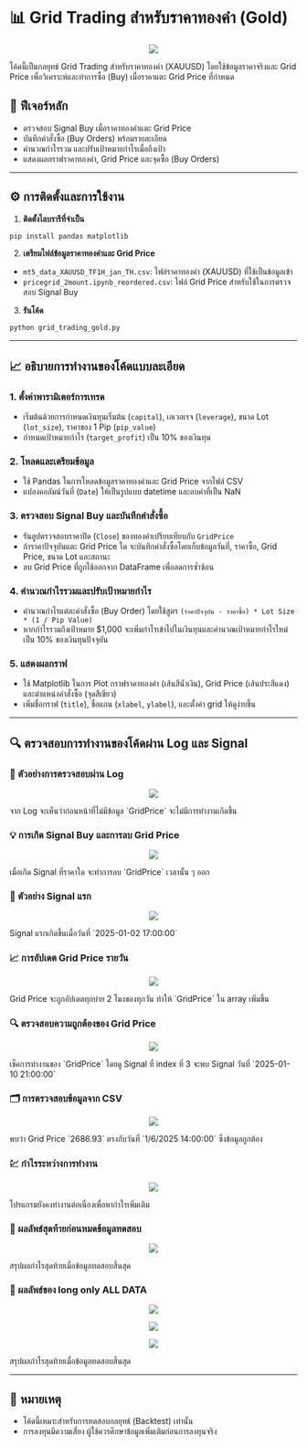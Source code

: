 # 📊 Grid Trading สำหรับราคาทองคำ (Gold)
<p align="center">
  <img src="รูป/1.png"/>
</p>
โค้ดนี้เป็นกลยุทธ์ Grid Trading สำหรับราคาทองคำ (XAUUSD) โดยใช้ข้อมูลราคาจริงและ Grid Price เพื่อวิเคราะห์และทำการซื้อ (Buy) เมื่อราคาแตะ Grid Price ที่กำหนด

## 🚀 ฟีเจอร์หลัก
- ตรวจสอบ Signal Buy เมื่อราคาทองคำแตะ Grid Price
- บันทึกคำสั่งซื้อ (Buy Orders) พร้อมรายละเอียด
- คำนวณกำไรรวม และปรับเป้าหมายกำไรเมื่อถึงเป้า
- แสดงผลกราฟราคาทองคำ, Grid Price และจุดซื้อ (Buy Orders)

---

## ⚙️ การติดตั้งและการใช้งาน

1. **ติดตั้งไลบรารีที่จำเป็น**
```bash
pip install pandas matplotlib
```

2. **เตรียมไฟล์ข้อมูลราคาทองคำและ Grid Price**
- `mt5_data_XAUUSD_TF1H_jan_TH.csv`: ไฟล์ราคาทองคำ (XAUUSD) ที่ใช้เป็นข้อมูลเข้า
- `pricegrid_2mount.ipynb_reordered.csv`: ไฟล์ Grid Price สำหรับใช้ในการตรวจสอบ Signal Buy

3. **รันโค้ด**
```bash
python grid_trading_gold.py
```

---

## 📈 อธิบายการทำงานของโค้ดแบบละเอียด

### 1. **ตั้งค่าพารามิเตอร์การเทรด**
- เริ่มต้นด้วยการกำหนดเงินทุนเริ่มต้น (`capital`), เลเวอเรจ (`leverage`), ขนาด Lot (`lot_size`), ราคาของ 1 Pip (`pip_value`)
- กำหนดเป้าหมายกำไร (`target_profit`) เป็น 10% ของเงินทุน

### 2. **โหลดและเตรียมข้อมูล**
- ใช้ Pandas ในการโหลดข้อมูลราคาทองคำและ Grid Price จากไฟล์ CSV
- แปลงคอลัมน์วันที่ (`Date`) ให้เป็นรูปแบบ datetime และลบค่าที่เป็น NaN

### 3. **ตรวจสอบ Signal Buy และบันทึกคำสั่งซื้อ**
- รันลูปตรวจสอบราคาปิด (`Close`) ของทองคำเปรียบเทียบกับ `GridPrice`
- ถ้าราคาปัจจุบันแตะ Grid Price ใด จะบันทึกคำสั่งซื้อโดยเก็บข้อมูลวันที่, ราคาซื้อ, Grid Price, ขนาด Lot และสถานะ
- ลบ Grid Price ที่ถูกใช้ออกจาก DataFrame เพื่อลดการซ้ำซ้อน

### 4. **คำนวณกำไรรวมและปรับเป้าหมายกำไร**
- คำนวณกำไรแต่ละคำสั่งซื้อ (Buy Order) โดยใช้สูตร `(ราคาปัจจุบัน - ราคาซื้อ) * Lot Size * (1 / Pip Value)`
- หากกำไรรวมถึงเป้าหมาย $1,000 จะเพิ่มกำไรเข้าไปในเงินทุนและคำนวณเป้าหมายกำไรใหม่เป็น 10% ของเงินทุนปัจจุบัน

### 5. **แสดงผลกราฟ**
- ใช้ Matplotlib ในการ Plot กราฟราคาทองคำ (เส้นสีน้ำเงิน), Grid Price (เส้นประสีแดง) และตำแหน่งคำสั่งซื้อ (จุดสีเขียว)
- เพิ่มชื่อกราฟ (`title`), ชื่อแกน (`xlabel`, `ylabel`), และตั้งค่า grid ให้ดูง่ายขึ้น

---

## 🔍 ตรวจสอบการทำงานของโค้ดผ่าน Log และ Signal

### 📝 ตัวอย่างการตรวจสอบผ่าน Log
<p align="center">
  <img src="รูป/2.png"/>
</p>
จาก Log จะเห็นว่าก่อนหน้าที่ไม่มีข้อมูล `GridPrice` จะไม่มีการทำงานเกิดขึ้น

### 💡 การเกิด Signal Buy และการลบ Grid Price
<p align="center">
  <img src="รูป/4.png"/>
</p>
เมื่อเกิด Signal ที่ราคาใด จะทำการลบ `GridPrice` เวลานั้น ๆ ออก

### 📅 ตัวอย่าง Signal แรก
<p align="center">
  <img src="รูป/3.png"/>
</p>
Signal แรกเกิดขึ้นเมื่อวันที่ `2025-01-02 17:00:00`

### 📈 การอัปเดต Grid Price รายวัน
<p align="center">
  <img src="รูป/5.png"/>
</p>
Grid Price จะถูกอัปเดตทุกบ่าย 2 โมงของทุกวัน ทำให้ `GridPrice` ใน array เพิ่มขึ้น

### 🔍 ตรวจสอบความถูกต้องของ Grid Price
<p align="center">
  <img src="รูป/6.png"/>
</p>
เช็คการทำงานของ `GridPrice` โดยดู Signal ที่ index ที่ 3 จะพบ Signal วันที่ `2025-01-10 21:00:00`

### 🗂️ การตรวจสอบข้อมูลจาก CSV
<p align="center">
  <img src="รูป/7.png"/>
</p>
พบว่า Grid Price `2686.93` ตรงกับวันที่ `1/6/2025 14:00:00` ซึ่งข้อมูลถูกต้อง

### 💹 กำไรระหว่างการทำงาน
<p align="center">
  <img src="รูป/8.png"/>
</p>
โปรแกรมยังคงทำงานต่อเนื่องเพื่อหากำไรเพิ่มเติม

### 🏁 ผลลัพธ์สุดท้ายก่อนหมดข้อมูลทดสอบ
<p align="center">
  <img src="รูป/9.png"/>
</p>
สรุปผลกำไรสุดท้ายเมื่อข้อมูลทดสอบสิ้นสุด

### 🏁 ผลลัพธ์ของ long only ALL DATA 
<p align="center">
  <img src="รูป/9.png"/>
</p>

<p align="center">
  <img src="รูป/9.png"/>
</p>

<p align="center">
  <img src="รูป/9.png"/>
</p>
สรุปผลกำไรสุดท้ายเมื่อข้อมูลทดสอบสิ้นสุด

---

## 📝 หมายเหตุ
- โค้ดนี้เหมาะสำหรับการทดสอบกลยุทธ์ (Backtest) เท่านั้น
- การลงทุนมีความเสี่ยง ผู้ใช้ควรศึกษาข้อมูลเพิ่มเติมก่อนการลงทุนจริง

